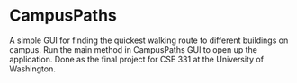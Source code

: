 ﻿# CampusPaths

A simple GUI for finding the quickest walking route to different buildings on campus. Run the main method in CampusPaths GUI to open up the
application. Done as the final project for CSE 331 at the University of Washington.
